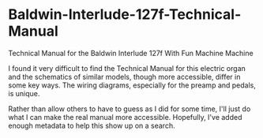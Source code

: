 # Baldwin-Interlude-127f-Technical-Manual
Technical Manual for the Baldwin Interlude 127f With Fun Machine  Machine 

I found it very difficult to find the Technical Manual for this electric organ and the schematics of similar models, though more accessible, differ in some key ways.  The wiring diagrams, especially for the preamp and pedals, is unique.

Rather than allow others to have to guess as I did for some time, I'll just do what I can make the real manual more accessible.  Hopefully, I've added enough metadata to help this show up on a search.


 
